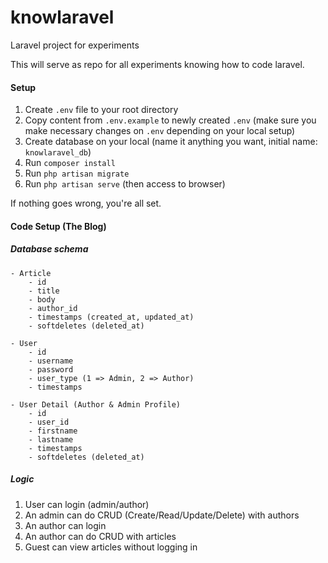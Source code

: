 # knowlaravel
Laravel project for experiments


This will serve as repo for all experiments knowing how to code laravel.

#### Setup

1. Create `.env` file to your root directory
2. Copy content from `.env.example` to newly created `.env` (make sure you make necessary changes on `.env` depending on your local setup)
3. Create database on your local (name it anything you want, initial name: `knowlaravel_db`)
4. Run `composer install`
5. Run `php artisan migrate`
6. Run `php artisan serve` (then access to browser)

If nothing goes wrong, you're all set.



#### Code Setup (The Blog)

##### Database schema
```
- Article
    - id
    - title
    - body
    - author_id
    - timestamps (created_at, updated_at)
    - softdeletes (deleted_at)

- User
    - id
    - username
    - password
    - user_type (1 => Admin, 2 => Author)
    - timestamps

- User Detail (Author & Admin Profile)
    - id
    - user_id
    - firstname
    - lastname
    - timestamps
    - softdeletes (deleted_at)
```

##### Logic

1. User can login (admin/author)
2. An admin can do CRUD (Create/Read/Update/Delete) with authors
3. An author can login
4. An author can do CRUD with articles
5. Guest can view articles without logging in
